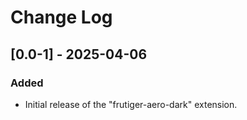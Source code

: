 # Change Log

## [0.0-1] - 2025-04-06

### Added
- Initial release of the "frutiger-aero-dark" extension.

